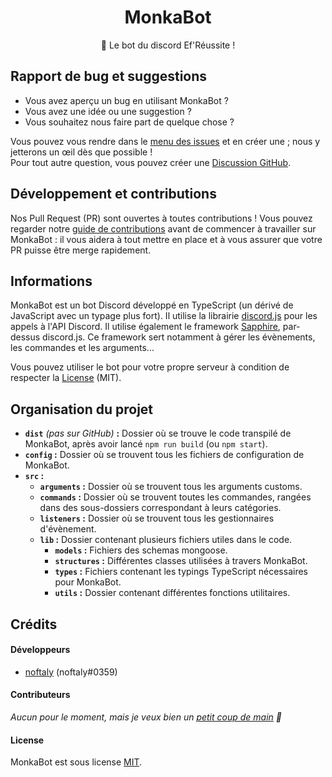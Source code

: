 <h1 align="center">MonkaBot</h1>
<p align="center">
    🦉 Le bot du discord Ef'Réussite !
</p>

## Rapport de bug et suggestions

- Vous avez aperçu un bug en utilisant MonkaBot ?
- Vous avez une idée ou une suggestion ?
- Vous souhaitez nous faire part de quelque chose ?

Vous pouvez vous rendre dans le [menu des issues] et en créer une ; nous y jetterons un œil dès que possible !\
Pour tout autre question, vous pouvez créer une [Discussion GitHub].

## Développement et contributions

Nos Pull Request (PR) sont ouvertes à toutes contributions ! Vous pouvez regarder notre [guide de contributions] avant de commencer à travailler sur MonkaBot : il vous aidera à tout mettre en place et à vous assurer que votre PR puisse être merge rapidement.

## Informations

MonkaBot est un bot Discord développé en TypeScript (un dérivé de JavaScript avec un typage plus fort). Il utilise la librairie [discord.js] pour les appels à l'API Discord.
Il utilise également le framework [Sapphire], par-dessus discord.js. Ce framework sert notamment à gérer les évènements, les commandes et les arguments...

Vous pouvez utiliser le bot pour votre propre serveur à condition de respecter la [License] (MIT).

## Organisation du projet

- **`dist`** *(pas sur GitHub)* **:** Dossier où se trouve le code transpilé de MonkaBot, après avoir lancé `npm run build` (ou `npm start`).
- **`config` :** Dossier où se trouvent tous les fichiers de configuration de MonkaBot.
- **`src` :**
  - **`arguments` :** Dossier où se trouvent tous les arguments customs.
  - **`commands` :** Dossier où se trouvent toutes les commandes, rangées dans des sous-dossiers correspondant à leurs catégories.
  - **`listeners` :** Dossier où se trouvent tous les gestionnaires d'évènement.
  - **`lib` :** Dossier contenant plusieurs fichiers utiles dans le code.
    - **`models` :** Fichiers des schemas mongoose.
    - **`structures` :** Différentes classes utilisées à travers MonkaBot.
    - **`types` :** Fichiers contenant les typings TypeScript nécessaires pour MonkaBot.
    - **`utils` :** Dossier contenant différentes fonctions utilitaires.

## Crédits

#### Développeurs

- [noftaly] (noftaly#0359)

#### Contributeurs

*Aucun pour le moment, mais je veux bien un [petit coup de main] 🙂*

#### License

MonkaBot est sous license [MIT](./LICENSE).

<!-- Link Dump -->

[menu des issues]: https://github.com/EFREI-Horizon/MonkaBot/issues
[Discussion GitHub]: https://github.com/EFREI-Horizon/MonkaBot/discussions
[guide de contributions]: ./CONTRIBUTING.md
[discord.js]: https://npmjs.com/package/discord.js
[Sapphire]: https://www.npmjs.com/package/@sapphire/framework
[License]: https://github.com/EFREI-Horizon/MonkaBot/blob/master/LICENSE
[noftaly]: https://github.com/noftaly
[petit coup de main]: #-développement-et-contributions
[MIT]: ./LICENSE
